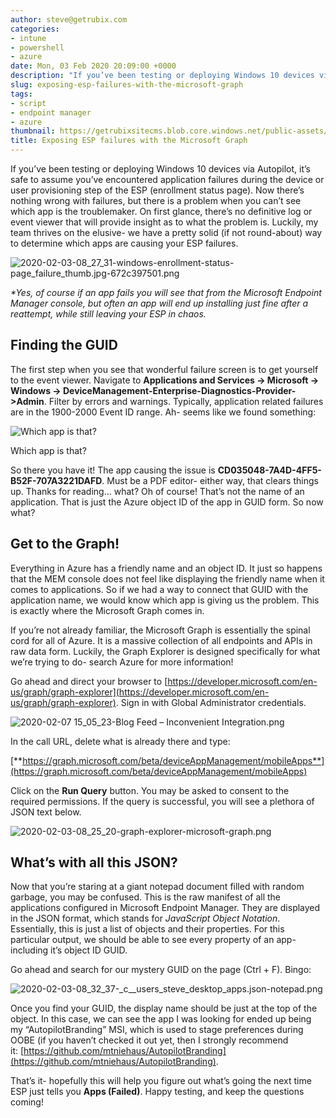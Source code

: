 ```yaml
---
author: steve@getrubix.com
categories:
- intune
- powershell
- azure
date: Mon, 03 Feb 2020 20:09:00 +0000
description: "If you’ve been testing or deploying Windows 10 devices via Autopilot, it’s safe to assume you’ve encountered application failures during the device or user provisioning step of the ESP (enrollment status page). Now there’s nothing wrong with failures, but there is a problem when you can’t see which app is the troublemaker."
slug: exposing-esp-failures-with-the-microsoft-graph
tags:
- script
- endpoint manager
- azure
thumbnail: https://getrubixsitecms.blob.core.windows.net/public-assets/content/v1/logo512.png
title: Exposing ESP failures with the Microsoft Graph
---
```


If you’ve been testing or deploying Windows 10 devices via Autopilot, it’s safe to assume you’ve encountered application failures during the device or user provisioning step of the ESP (enrollment status page). Now there’s nothing wrong with failures, but there is a problem when you can’t see which app is the troublemaker. On first glance, there’s no definitive log or event viewer that will provide insight as to what the problem is. Luckily, my team thrives on the elusive- we have a pretty solid (if not round-about) way to determine which apps are causing your ESP failures.

![2020-02-03-08_27_31-windows-enrollment-status-page_failure_thumb.jpg-672c397501.png](https://getrubixsitecms.blob.core.windows.net/public-assets/content/v1/5dd365a31aa1fd743bc30b8e/1581105967161-IUZ7KAIWU5UIKRG75SYF/2020-02-03-08_27_31-windows-enrollment-status-page_failure_thumb.jpg-672c397501.png)

_\*Yes, of course if an app fails you will see that from the Microsoft Endpoint Manager_ _console, but often an app will end up installing just fine after a reattempt, while still leaving your ESP in chaos._

Finding the GUID
----------------

The first step when you see that wonderful failure screen is to get yourself to the event viewer. Navigate to **Applications and Services -> Microsoft -> Windows -> DeviceManagement-Enterprise-Diagnostics-Provider->Admin**. Filter by errors and warnings. Typically, application related failures are in the 1900-2000 Event ID range. Ah- seems like we found something:

![Which app is that?](https://getrubixsitecms.blob.core.windows.net/public-assets/content/v1/5dd365a31aa1fd743bc30b8e/1581106029630-SBVLSPTDPIZAQ37BW4GS/2020-02-03-08_31_16-batcave-rdg.batcave.local-remote-desktop-connection-manager-v2.7.png)

Which app is that?

So there you have it! The app causing the issue is **CD035048-7A4D-4FF5-B52F-707A3221DAFD**. Must be a PDF editor- either way, that clears things up. Thanks for reading… what? Oh of course! That’s not the name of an application. That is just the Azure object ID of the app in GUID form. So now what?

Get to the Graph!
-----------------

Everything in Azure has a friendly name and an object ID. It just so happens that the MEM console does not feel like displaying the friendly name when it comes to applications. So if we had a way to connect that GUID with the application name, we would know which app is giving us the problem. This is exactly where the Microsoft Graph comes in.

If you’re not already familiar, the Microsoft Graph is essentially the spinal cord for all of Azure. It is a massive collection of all endpoints and APIs in raw data form. Luckily, the Graph Explorer is designed specifically for what we’re trying to do- search Azure for more information!

Go ahead and direct your browser to [https://developer.microsoft.com/en-us/graph/graph-explorer](https://developer.microsoft.com/en-us/graph/graph-explorer). Sign in with Global Administrator credentials.

![2020-02-07 15_05_23-Blog Feed – Inconvenient Integration.png](https://getrubixsitecms.blob.core.windows.net/public-assets/content/v1/5dd365a31aa1fd743bc30b8e/1581106057588-7M5N26PXP5AUKTRHRYXQ/2020-02-07+15_05_23-Blog+Feed+%E2%80%93+Inconvenient+Integration.png)

In the call URL, delete what is already there and type:

[**https://graph.microsoft.com/beta/deviceAppManagement/mobileApps**](https://graph.microsoft.com/beta/deviceAppManagement/mobileApps)

Click on the **Run Query** button. You may be asked to consent to the required permissions. If the query is successful, you will see a plethora of JSON text below.

![2020-02-03-08_25_20-graph-explorer-microsoft-graph.png](https://getrubixsitecms.blob.core.windows.net/public-assets/content/v1/5dd365a31aa1fd743bc30b8e/1581106080228-ET8R7O3H8VFJVJXPL6W2/2020-02-03-08_25_20-graph-explorer-microsoft-graph.png)

What’s with all this JSON?
--------------------------

Now that you’re staring at a giant notepad document filled with random garbage, you may be confused. This is the raw manifest of all the applications configured in Microsoft Endpoint Manager. They are displayed in the JSON format, which stands for _JavaScript Object Notation_. Essentially, this is just a list of objects and their properties. For this particular output, we should be able to see every property of an app- including it’s object ID GUID.

Go ahead and search for our mystery GUID on the page (Ctrl + F). Bingo:

![2020-02-03-08_32_37-_c__users_steve_desktop_apps.json-notepad.png](https://getrubixsitecms.blob.core.windows.net/public-assets/content/v1/5dd365a31aa1fd743bc30b8e/1581106137507-ULLSIGSAGV7UZD5A26YG/2020-02-03-08_32_37-_c__users_steve_desktop_apps.json-notepad.png)

Once you find your GUID, the display name should be just at the top of the object. In this case, we can see the app I was looking for ended up being my “AutopilotBranding” MSI, which is used to stage preferences during OOBE (if you haven’t checked it out yet, then I strongly recommend it: [https://github.com/mtniehaus/AutopilotBranding](https://github.com/mtniehaus/AutopilotBranding).

That’s it- hopefully this will help you figure out what’s going the next time ESP just tells you **Apps (Failed)**. Happy testing, and keep the questions coming!